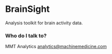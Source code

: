 # BrainSight #

Analysis toolkit for brain activity data.

### Who do I talk to? ###

MMT Analytics
analytics@machinemedicine.com